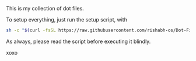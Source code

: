 This is my collection of dot files.

To setup everything, just run the setup script, with

```bash
sh -c "$(curl -fsSL https://raw.githubusercontent.com/rishabh-os/Dot-Files/refs/heads/main/Custom/setup.sh)"
```

As always, please read the script before executing it blindly.

xoxo